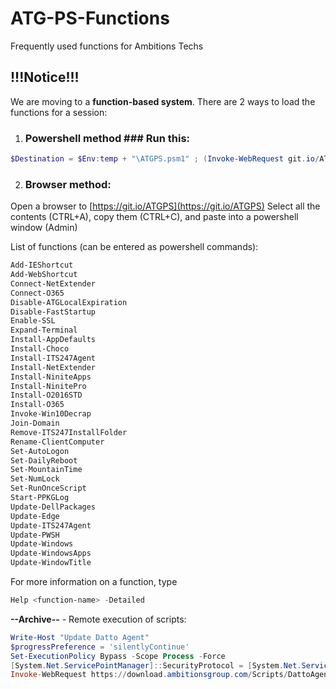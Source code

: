 # ATG-PS-Functions
Frequently used functions for Ambitions Techs

## **!!!Notice!!!** ##

We are moving to a **function-based system**. There are 2 ways to load the functions for a session:

1) ### Powershell method ###  Run this:
```powershell
$Destination = $Env:temp + "\ATGPS.psm1" ; (Invoke-WebRequest git.io/ATGPS -UseBasicParsing).Content | Out-File -FilePath $Destination ; Import-Module $Destination -Verbose -Global -PassThru -Force
```
2) ### Browser method: ###
Open a browser to [https://git.io/ATGPS](https://git.io/ATGPS)
Select all the contents (CTRL+A), copy them (CTRL+C), and paste into a powershell window (Admin)


List of functions (can be entered as powershell commands):
```powershell
Add-IEShortcut
Add-WebShortcut
Connect-NetExtender
Connect-O365
Disable-ATGLocalExpiration
Disable-FastStartup
Enable-SSL
Expand-Terminal
Install-AppDefaults
Install-Choco
Install-ITS247Agent
Install-NetExtender
Install-NiniteApps
Install-NinitePro
Install-O2016STD
Install-O365
Invoke-Win10Decrap
Join-Domain
Remove-ITS247InstallFolder
Rename-ClientComputer
Set-AutoLogon
Set-DailyReboot
Set-MountainTime
Set-NumLock
Set-RunOnceScript
Start-PPKGLog
Update-DellPackages
Update-Edge
Update-ITS247Agent
Update-PWSH
Update-Windows
Update-WindowsApps
Update-WindowTitle
```
For more information on a function, type 
```powershell 
Help <function-name> -Detailed
```

**--Archive--** - Remote execution of scripts:

```powershell
Write-Host "Update Datto Agent"
$progressPreference = 'silentlyContinue'
Set-ExecutionPolicy Bypass -Scope Process -Force
[System.Net.ServicePointManager]::SecurityProtocol = [System.Net.ServicePointManager]::SecurityProtocol -bor 3072
Invoke-WebRequest https://download.ambitionsgroup.com/Scripts/DattoAgentUpdate.txt -UseBasicParsing | Invoke-Expression
```

